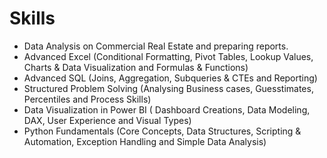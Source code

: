# Skills
- Data Analysis on Commercial Real Estate and preparing reports.
- Advanced Excel (Conditional Formatting, Pivot Tables, Lookup Values, Charts & Data Visualization and Formulas & Functions)
- Advanced SQL (Joins, Aggregation, Subqueries & CTEs and Reporting)
- Structured Problem Solving (Analysing Business cases, Guesstimates, Percentiles and Process Skills)
- Data Visualization in Power BI ( Dashboard Creations, Data Modeling, DAX, User Experience and Visual Types)
- Python Fundamentals (Core Concepts, Data Structures, Scripting & Automation, Exception Handling and Simple Data Analysis)
